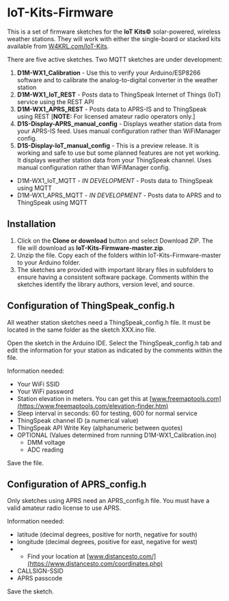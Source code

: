# IoT-Kits-Firmware
This is a set of firmware sketches for the **IoT Kits©** solar-powered, wireless weather stations. They will work with either the single-board or stacked kits available from [W4KRL.com/IoT-Kits](https://w4krl.com/iot-kits/).

There are five active sketches. Two MQTT sketches are under development:
1. **D1M-WX1_Calibration** - Use this to verify your Arduino/ESP8266 software and to calibrate the analog-to-digital converter in the weather station
2. **D1M-WX1_IoT_REST** - Posts data to ThingSpeak Internet of Things (IoT) service using the REST API
3. **D1M-WX1_APRS_REST** - Posts data to APRS-IS and to ThingSpeak using REST [**NOTE:** For licensed amateur radio operators only.]
4. **D1S-Display-APRS_manual_config** - Displays weather station data from your APRS-IS feed. Uses manual configuration rather than WiFiManager config.
5. **D1S-Display-IoT_manual_config** - This is a preview release. It is working and safe to use but some planned features are not yet working. It displays weather station data from your ThingSpeak channel. Uses manual configuration rather than WiFiManager config.
- D1M-WX1_IoT_MQTT - *IN DEVELOPMENT* - Posts data to ThingSpeak using MQTT
- D1M-WX1_APRS_MQTT - *IN DEVELOPMENT* - Posts data to APRS and to ThingSpeak using MQTT

## Installation
1. Click on the **Clone or download** button and select Download ZIP. The file will download as **IoT-Kits-Firmware-master.zip**. 
2. Unzip the file. Copy each of the folders within IoT-Kits-Firmware-master to your Arduino folder.
3. The sketches are provided with important library files in subfolders to ensure having a consistent software package. Comments within the sketches identify the library authors, version level, and source.
## Configuration of ThingSpeak_config.h
All weather station sketches need a ThingSpeak_config.h file. It must be located in the same folder as the sketch XXX.ino file.

Open the sketch in the Arduino IDE. Select the ThingSpeak_config.h tab and edit the information for your station as indicated by the comments within the file. 

Information needed:
- Your WiFi SSID
- Your WiFi password
- Station elevation in meters. You can get this at [www.freemaptools.com](https://www.freemaptools.com/elevation-finder.htm)
- Sleep interval in seconds: 60 for testing, 600 for normal service
- ThingSpeak channel ID (a numerical value)
- ThingSpeak API Write Key (alphanumeric between quotes)
- OPTIONAL (Values determined from running D1M-WX1_Calibration.ino)
  - DMM voltage
  - ADC reading

Save the file.
## Configuration of APRS_config.h
Only sketches using APRS need an APRS_config.h file. You must have a valid amateur radio license to use APRS.

Information needed:
- latitude (decimal degrees, positive for north, negative for south)
- longitude (decimal degrees, positive for east, negative for west)
- * Find your location at [www.distancesto.com/](https://www.distancesto.com/coordinates.php)
- CALLSIGN-SSID
- APRS passcode

Save the sketch.